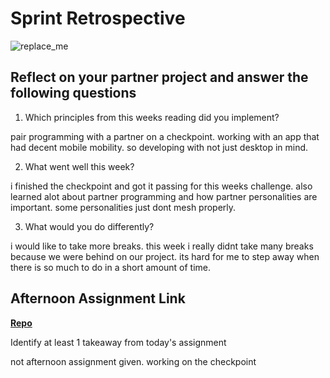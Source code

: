 # Sprint Retrospective

![replace_me](https://codeworks.blob.core.windows.net/public/assets/img/illustrations/placeholder.svg)

## Reflect on your partner project and answer the following questions

1. Which principles from this weeks reading did you implement?


pair programming with a partner on a checkpoint. working with an app that had decent mobile mobility. so developing with not just desktop in mind.

2. What went well this week?


i finished the checkpoint and got it passing for this weeks challenge. also learned alot about partner programming and how partner personalities are important. some personalities just dont mesh properly.

3. What would you do differently?


i would like to take more breaks. this week i really didnt take many breaks because we were behind on our project. its hard for me to step away when there is so much to do in a short amount of time. 

## Afternoon Assignment Link

**[Repo](https://github.com/ScottBickish/planit.git)**

Identify at least 1 takeaway from today's assignment

not afternoon assignment given. working on the checkpoint
